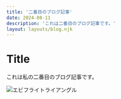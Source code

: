 ```yaml
---
title: '二番目のブログ記事'
date: 2024-08-11
description: 'これは二番目のブログ記事です。'
layout: layouts/blog.njk
---
```


# Title

これは私の二番目のブログ記事です。

![エビフライトライアングル](/images/posts/2024-08-11-title/Construction-worker-engineer2.png 'サンプル')
